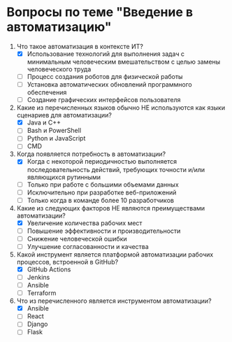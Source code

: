 # Вопросы по теме "Введение в автоматизацию"

1. Что такое автоматизация в контексте ИТ?
   - [x] Использование технологий для выполнения задач с минимальным человеческим вмешательством с целью замены человеческого труда
   - [ ] Процесс создания роботов для физической работы
   - [ ] Установка автоматических обновлений программного обеспечения
   - [ ] Создание графических интерфейсов пользователя
2. Какие из перечисленных языков обычно НЕ используются как языки сценариев для автоматизации?
   - [x] Java и C++
   - [ ] Bash и PowerShell
   - [ ] Python и JavaScript
   - [ ] CMD
3. Когда появляется потребность в автоматизации?
   - [x] Когда с некоторой периодичностью выполняется последовательность действий, требующих точности и/или являющихся рутинными
   - [ ] Только при работе с большими объемами данных
   - [ ] Исключительно при разработке веб-приложений
   - [ ] Только когда в команде более 10 разработчиков
4. Какие из следующих факторов НЕ являются преимуществами автоматизации?
   - [x] Увеличение количества рабочих мест
   - [ ] Повышение эффективности и производительности
   - [ ] Снижение человеческой ошибки
   - [ ] Улучшение согласованности и качества
5. Какой инструмент является платформой автоматизации рабочих процессов, встроенной в GitHub?
   - [x] GitHub Actions
   - [ ] Jenkins
   - [ ] Ansible
   - [ ] Terraform
6. Что из перечисленного является инструментом автоматизации?
   - [x] Ansible
   - [ ] React
   - [ ] Django
   - [ ] Flask
